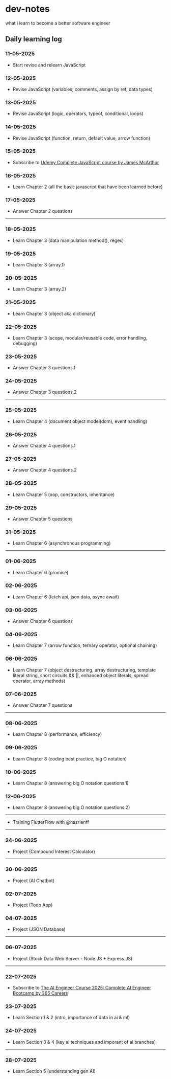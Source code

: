 # dev-notes
what i learn to become a better software engineer

## Daily learning log
### 11-05-2025
- Start revise and relearn JavaScript
### 12-05-2025
- Revise JavaScript (variables, comments, assign by ref, data types)
### 13-05-2025
- Revise JavaScript (logic, operators, typeof, conditional, loops)
### 14-05-2025
- Revise JavaScript (function, return, default value, arrow function)
### 15-05-2025
- Subscribe to [Udemy Complete JavaScript course by James McArthur](https://www.udemy.com/course/the-complete-javascript-course-zero-to-hero)
### 16-05-2025
- Learn Chapter 2 (all the basic javascript that have been learned before)
### 17-05-2025
- Answer Chapter 2 questions
***
### 18-05-2025
- Learn Chapter 3 (data manipulation method(), regex)
### 19-05-2025
- Learn Chapter 3 (array.1)
### 20-05-2025
- Learn Chapter 3 (array.2)
### 21-05-2025
- Learn Chapter 3 (object aka dictionary)
### 22-05-2025
- Learn Chapter 3 (scope, modular/reusable code, error handling, debugging)
### 23-05-2025
- Answer Chapter 3 questions.1
### 24-05-2025
- Answer Chapter 3 questions.2
***
### 25-05-2025
- Learn Chapter 4 (document object model(dom), event handling)
### 26-05-2025
- Answer Chapter 4 questions.1
### 27-05-2025
- Answer Chapter 4 questions.2
### 28-05-2025
- Learn Chapter 5 (oop, constructors, inheritance)
### 29-05-2025
- Answer Chapter 5 questions
### 31-05-2025
- Learn Chapter 6 (asynchronous programming)
***
### 01-06-2025
- Learn Chapter 6 (promise)
### 02-06-2025
- Learn Chapter 6 (fetch api, json data, async await)
### 03-06-2025
- Answer Chapter 6 questions
### 04-06-2025
- Learn Chapter 7 (arrow function, ternary operator, optional chaining)
### 06-06-2025
- Learn Chapter 7 (object destructuring, array destructuring, template literal string, short circuits && ||, enhanced object literals, spread operator, array methods)
### 07-06-2025
- Answer Chapter 7 questions
***
### 08-06-2025
- Learn Chapter 8 (performance, efficiency)
### 09-06-2025
- Learn Chapter 8 (coding best practice, big O notation)
### 10-06-2025
- Learn Chapter 8 (answering big O notation questions.1)
### 12-06-2025
- Learn Chapter 8 (answering big O notation questions.2)
***
- Training FlutterFlow with @nazrienff
***
### 24-06-2025
- Project (Compound Interest Calculator)
***
### 30-06-2025
- Project (AI Chatbot)
### 02-07-2025
- Project (Todo App)
### 04-07-2025
- Project (JSON Database)
***
### 06-07-2025
- Project (Stock Data Web Server - Node.JS + Express.JS)
***
### 22-07-2025
- Subscribe to [The AI Engineer Course 2025: Complete AI Engineer Bootcamp by 365 Careers](https://www.udemy.com/course/the-ai-engineer-course-complete-ai-engineer-bootcamp)
### 23-07-2025
- Learn Section 1 & 2 (intro, importance of data in ai & ml)
### 24-07-2025
- Learn Section 3 & 4 (key ai techniques and imporant of ai branches)
***
### 28-07-2025
- Learn Section 5 (understanding gen AI)
